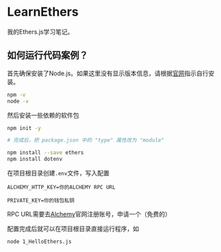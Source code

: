 # LearnEthers

我的Ethers.js学习笔记。

## 如何运行代码案例？

首先确保安装了Node.js。如果这里没有显示版本信息，请根据[官网](https://nodejs.org/en)指示自行安装。
```bash
npm -v
node -v
```

然后安装一些依赖的软件包
```bash
npm init -y

# 完成后，把 package.json 中的 "type" 属性改为 "module"

npm install --save ethers
npm install dotenv
```

在项目根目录创建`.env`文件，写入配置
```
ALCHEMY_HTTP_KEY=你的ALCHEMY RPC URL

PRIVATE_KEY=你的钱包私钥
```

RPC URL需要去[Alchemy](https://www.alchemy.com/)官网注册账号，申请一个（免费的）

配置完成后就可以在项目根目录直接运行程序，如
```bash
node 1_HelloEthers.js
```